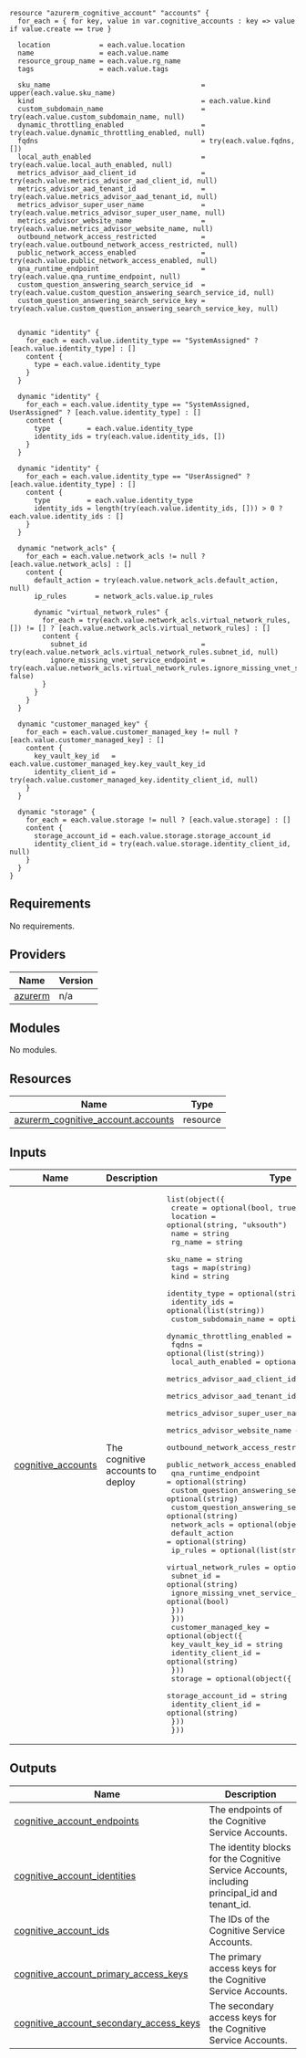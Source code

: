 ```hcl
resource "azurerm_cognitive_account" "accounts" {
  for_each = { for key, value in var.cognitive_accounts : key => value if value.create == true }

  location            = each.value.location
  name                = each.value.name
  resource_group_name = each.value.rg_name
  tags                = each.value.tags

  sku_name                                     = upper(each.value.sku_name)
  kind                                         = each.value.kind
  custom_subdomain_name                        = try(each.value.custom_subdomain_name, null)
  dynamic_throttling_enabled                   = try(each.value.dynamic_throttling_enabled, null)
  fqdns                                        = try(each.value.fqdns, [])
  local_auth_enabled                           = try(each.value.local_auth_enabled, null)
  metrics_advisor_aad_client_id                = try(each.value.metrics_advisor_aad_client_id, null)
  metrics_advisor_aad_tenant_id                = try(each.value.metrics_advisor_aad_tenant_id, null)
  metrics_advisor_super_user_name              = try(each.value.metrics_advisor_super_user_name, null)
  metrics_advisor_website_name                 = try(each.value.metrics_advisor_website_name, null)
  outbound_network_access_restricted           = try(each.value.outbound_network_access_restricted, null)
  public_network_access_enabled                = try(each.value.public_network_access_enabled, null)
  qna_runtime_endpoint                         = try(each.value.qna_runtime_endpoint, null)
  custom_question_answering_search_service_id  = try(each.value.custom_question_answering_search_service_id, null)
  custom_question_answering_search_service_key = try(each.value.custom_question_answering_search_service_key, null)


  dynamic "identity" {
    for_each = each.value.identity_type == "SystemAssigned" ? [each.value.identity_type] : []
    content {
      type = each.value.identity_type
    }
  }

  dynamic "identity" {
    for_each = each.value.identity_type == "SystemAssigned, UserAssigned" ? [each.value.identity_type] : []
    content {
      type         = each.value.identity_type
      identity_ids = try(each.value.identity_ids, [])
    }
  }

  dynamic "identity" {
    for_each = each.value.identity_type == "UserAssigned" ? [each.value.identity_type] : []
    content {
      type         = each.value.identity_type
      identity_ids = length(try(each.value.identity_ids, [])) > 0 ? each.value.identity_ids : []
    }
  }

  dynamic "network_acls" {
    for_each = each.value.network_acls != null ? [each.value.network_acls] : []
    content {
      default_action = try(each.value.network_acls.default_action, null)
      ip_rules       = network_acls.value.ip_rules

      dynamic "virtual_network_rules" {
        for_each = try(each.value.network_acls.virtual_network_rules, []) != [] ? [each.value.network_acls.virtual_network_rules] : []
        content {
          subnet_id                            = try(each.value.network_acls.virtual_network_rules.subnet_id, null)
          ignore_missing_vnet_service_endpoint = try(each.value.network_acls.virtual_network_rules.ignore_missing_vnet_service_endpoint, false)
        }
      }
    }
  }

  dynamic "customer_managed_key" {
    for_each = each.value.customer_managed_key != null ? [each.value.customer_managed_key] : []
    content {
      key_vault_key_id   = each.value.customer_managed_key.key_vault_key_id
      identity_client_id = try(each.value.customer_managed_key.identity_client_id, null)
    }
  }

  dynamic "storage" {
    for_each = each.value.storage != null ? [each.value.storage] : []
    content {
      storage_account_id = each.value.storage.storage_account_id
      identity_client_id = try(each.value.storage.identity_client_id, null)
    }
  }
}
```
## Requirements

No requirements.

## Providers

| Name | Version |
|------|---------|
| <a name="provider_azurerm"></a> [azurerm](#provider\_azurerm) | n/a |

## Modules

No modules.

## Resources

| Name | Type |
|------|------|
| [azurerm_cognitive_account.accounts](https://registry.terraform.io/providers/hashicorp/azurerm/latest/docs/resources/cognitive_account) | resource |

## Inputs

| Name | Description | Type | Default | Required |
|------|-------------|------|---------|:--------:|
| <a name="input_cognitive_accounts"></a> [cognitive\_accounts](#input\_cognitive\_accounts) | The cognitive accounts to deploy | <pre>list(object({<br>    create                                       = optional(bool, true)<br>    location                                     = optional(string, "uksouth")<br>    name                                         = string<br>    rg_name                                      = string<br>    sku_name                                     = string<br>    tags                                         = map(string)<br>    kind                                         = string<br>    identity_type                                = optional(string)<br>    identity_ids                                 = optional(list(string))<br>    custom_subdomain_name                        = optional(string)<br>    dynamic_throttling_enabled                   = optional(bool)<br>    fqdns                                        = optional(list(string))<br>    local_auth_enabled                           = optional(bool)<br>    metrics_advisor_aad_client_id                = optional(string)<br>    metrics_advisor_aad_tenant_id                = optional(string)<br>    metrics_advisor_super_user_name              = optional(string)<br>    metrics_advisor_website_name                 = optional(string)<br>    outbound_network_access_restricted           = optional(bool)<br>    public_network_access_enabled                = optional(bool)<br>    qna_runtime_endpoint                         = optional(string)<br>    custom_question_answering_search_service_id  = optional(string)<br>    custom_question_answering_search_service_key = optional(string)<br>    network_acls = optional(object({<br>      default_action = optional(string)<br>      ip_rules       = optional(list(string))<br>      virtual_network_rules = optional(object({<br>        subnet_id                            = optional(string)<br>        ignore_missing_vnet_service_endpoint = optional(bool)<br>      }))<br>    }))<br>    customer_managed_key = optional(object({<br>      key_vault_key_id   = string<br>      identity_client_id = optional(string)<br>    }))<br>    storage = optional(object({<br>      storage_account_id = string<br>      identity_client_id = optional(string)<br>    }))<br>  }))</pre> | n/a | yes |

## Outputs

| Name | Description |
|------|-------------|
| <a name="output_cognitive_account_endpoints"></a> [cognitive\_account\_endpoints](#output\_cognitive\_account\_endpoints) | The endpoints of the Cognitive Service Accounts. |
| <a name="output_cognitive_account_identities"></a> [cognitive\_account\_identities](#output\_cognitive\_account\_identities) | The identity blocks for the Cognitive Service Accounts, including principal\_id and tenant\_id. |
| <a name="output_cognitive_account_ids"></a> [cognitive\_account\_ids](#output\_cognitive\_account\_ids) | The IDs of the Cognitive Service Accounts. |
| <a name="output_cognitive_account_primary_access_keys"></a> [cognitive\_account\_primary\_access\_keys](#output\_cognitive\_account\_primary\_access\_keys) | The primary access keys for the Cognitive Service Accounts. |
| <a name="output_cognitive_account_secondary_access_keys"></a> [cognitive\_account\_secondary\_access\_keys](#output\_cognitive\_account\_secondary\_access\_keys) | The secondary access keys for the Cognitive Service Accounts. |
